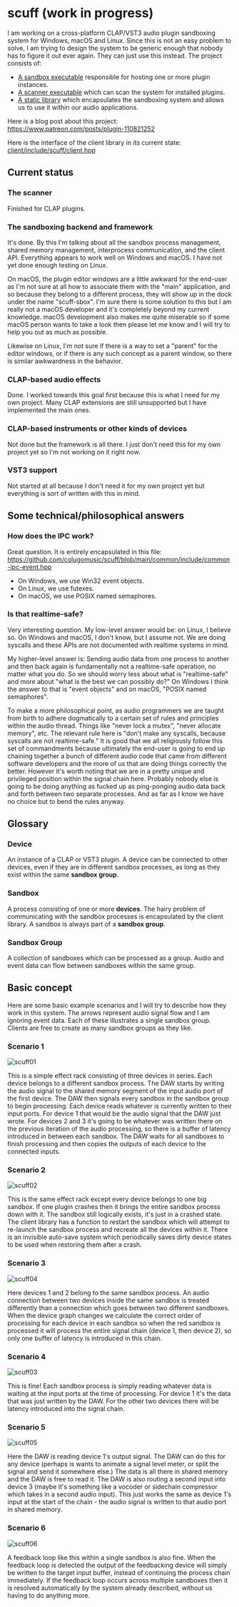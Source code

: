 # scuff (work in progress)
 
I am working on a cross-platform CLAP/VST3 audio plugin sandboxing system for Windows, macOS and Linux. Since this is not an easy problem to solve, I am trying to design the system to be generic enough that nobody has to figure it out ever again. They can just use this instead. The project consists of:
- [A sandbox executable](sbox) responsible for hosting one or more plugin instances.
- [A scanner executable](scan) which can scan the system for installed plugins.
- [A static library](client) which encapsulates the sandboxing system and allows us to use it within our audio applications.

Here is a blog post about this project: https://www.patreon.com/posts/plugin-110821252

Here is the interface of the client library in its current state: [client/include/scuff/client.hpp](client/include/scuff/client.hpp)

## Current status

### The scanner
Finished for CLAP plugins.

### The sandboxing backend and framework
It's done. By this I'm talking about all the sandbox process management, shared memory management, interprocess communication, and the client API. Everything appears to work well on Windows and macOS. I have not yet done enough testing on Linux.

On macOS, the plugin editor windows are a little awkward for the end-user as I'm not sure at all how to associate them with the "main" application, and so because they belong to a different process, they will show up in the dock under the name "scuff-sbox". I'm sure there is some solution to this but I am really not a macOS developer and it's completely beyond my current knowledge. macOS development also makes me quite miserable so if some macOS person wants to take a look then please let me know and I will try to help you out as much as possible.

Likewise on Linux, I'm not sure if there is a way to set a "parent" for the editor windows, or if there is any such concept as a parent window, so there is similar awkwardness in the behavior.

### CLAP-based audio effects
Done. I worked towards this goal first because this is what I need for my own project. Many CLAP extensions are still unsupported but I have implemented the main ones.

### CLAP-based instruments or other kinds of devices
Not done but the framework is all there. I just don't need this for my own project yet so I'm not working on it right now.

### VST3 support
Not started at all because I don't need it for my own project yet but everything is sort of written with this in mind.

## Some technical/philosophical answers

### How does the IPC work?

Great question. It is entirely encapsulated in this file: https://github.com/colugomusic/scuff/blob/main/common/include/common-ipc-event.hpp

- On Windows, we use Win32 event objects.
- On Linux, we use futexes.
- On macOS, we use POSIX named semaphores.

### Is that realtime-safe?

Very interesting question. My low-level answer would be: on Linux, I believe so. On Windows and macOS, I don't know, but I assume not. We are doing syscalls and these APIs are not documented with realtime systems in mind.

My higher-level answer is: Sending audio data from one process to another and then back again is fundamentally not a realtime-safe operation, no matter what you do. So we should worry less about what is "realtime-safe" and more about "what is the best we can possibly do?" On Windows I think the answer to that is "event objects" and on macOS, "POSIX named semaphores".

To make a more philosophical point, as audio programmers we are taught from birth to adhere dogmatically to a certain set of rules and principles within the audio thread. Things like "never lock a mutex", "never allocate memory", etc. The relevant rule here is "don't make any syscalls, because syscalls are not realtime-safe." It is good that we all religiously follow this set of commandments because ultimately the end-user is going to end up chaining together a bunch of different audio code that came from different software developers and the more of us that are doing things correctly the better. However it's worth noting that we are in a pretty unique and privileged position within the signal chain here. Probably nobody else is going to be doing anything as fucked up as ping-ponging audio data back and forth between two separate processes. And as far as I know we have no choice but to bend the rules anyway.

## Glossary

### Device
An instance of a CLAP or VST3 plugin. A device can be connected to other devices, even if they are in different sandbox processes, as long as they exist within the same **sandbox group**.

### Sandbox
A process consisting of one or more **devices**. The hairy problem of communicating with the sandbox processes is encapsulated by the client library. A sandbox is always part of a **sandbox group**.

### Sandbox Group
A collection of sandboxes which can be processed as a group. Audio and event data can flow between sandboxes within the same group.

## Basic concept

Here are some basic example scenarios and I will try to describe how they work in this system. The arrows represent audio signal flow and I am ignoring event data. Each of these illustrates a single sandbox group. Clients are free to create as many sandbox groups as they like.

### Scenario 1
![scuff01](https://github.com/user-attachments/assets/049b3659-bd3a-4e4f-9c97-8f42e7ebca41)

This is a simple effect rack consisting of three devices in series. Each device belongs to a different sandbox process. The DAW starts by writing the audio signal to the shared memory segment of the input audio port of the first device. The DAW then signals every sandbox in the sandbox group to begin processing. Each device reads whatever is currently written to their input ports. For device 1 that would be the audio signal that the DAW just wrote. For devices 2 and 3 it's going to be whatever was written there on the previous iteration of the audio processing, so there is a buffer of latency introduced in between each sandbox. The DAW waits for all sandboxes to finish processing and then copies the outputs of each device to the connected inputs.

### Scenario 2
![scuff02](https://github.com/user-attachments/assets/69a485d3-82d5-4762-9e86-f9d957715e92)

This is the same effect rack except every device belongs to one big sandbox. If one plugin crashes then it brings the entire sandbox process down with it. The sandbox still logically exists, it's just in a crashed state. The client library has a function to restart the sandbox which will attempt to re-launch the sandbox process and recreate all the devices within it. There is an invisible auto-save system which periodically saves dirty device states to be used when restoring them after a crash.

### Scenario 3
![scuff04](https://github.com/user-attachments/assets/97d7a7b7-fcc0-4fde-a1b0-a1f7088b2e96)

Here devices 1 and 2 belong to the same sandbox process. An audio connection between two devices inside the same sandbox is treated differently than a connection which goes between two different sandboxes. When the device graph changes we calculate the correct order of processing for each device in each sandbox so when the red sandbox is processed it will process the entire signal chain (device 1, then device 2), so only one buffer of latency is introduced in this chain.

### Scenario 4
![scuff03](https://github.com/user-attachments/assets/33a527dc-3d04-4ca9-838c-0b751b54c935)

This is fine! Each sandbox process is simply reading whatever data is waiting at the input ports at the time of processing. For device 1 it's the data that was just written by the DAW. For the other two devices there will be latency introduced into the signal chain.

### Scenario 5
![scuff05](https://github.com/user-attachments/assets/9a9c716f-bea6-4023-95c0-97ce088747af)

Here the DAW is reading device 1's output signal. The DAW can do this for any device (perhaps is wants to animate a signal level meter, or split the signal and send it somewhere else.) The data is all there in shared memory and the DAW is free to read it. The DAW is also routing a second input into device 3 (maybe it's something like a vocoder or sidechain compressor which takes in a second audio input). This just works the same as device 1's input at the start of the chain - the audio signal is written to that audio port in shared memory.

### Scenario 6
![scuff06](https://github.com/user-attachments/assets/5cc893fe-95e2-485b-b3f6-49d9bbf51adc)

A feedback loop like this within a single sandbox is also fine. When the feedback loop is detected the output of the feedbacking device will simply be written to the target input buffer, instead of continuing the process chain immediately. If the feedback loop occurs across multiple sandboxes then it is resolved automatically by the system already described, without us having to do anything more.
